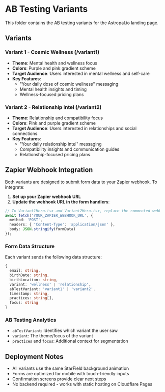 # AB Testing Variants

This folder contains the AB testing variants for the Astropal.io landing page.

## Variants

### Variant 1 - Cosmic Wellness (/variant1)
- **Theme**: Mental health and wellness focus
- **Colors**: Purple and pink gradient scheme
- **Target Audience**: Users interested in mental wellness and self-care
- **Key Features**: 
  - "Your daily dose of cosmic wellness" messaging
  - Mental health insights and timing
  - Wellness-focused pricing plans

### Variant 2 - Relationship Intel (/variant2)  
- **Theme**: Relationship and compatibility focus
- **Colors**: Pink and purple gradient scheme
- **Target Audience**: Users interested in relationships and social connections
- **Key Features**:
  - "Your daily relationship intel" messaging
  - Compatibility insights and communication guides
  - Relationship-focused pricing plans

## Zapier Webhook Integration

Both variants are designed to submit form data to your Zapier webhook. To integrate:

1. **Set up your Zapier webhook URL**
2. **Update the webhook URL in the form handlers**:

```typescript
// In Variant1Hero.tsx and Variant2Hero.tsx, replace the commented webhook call:
await fetch('YOUR_ZAPIER_WEBHOOK_URL', {
  method: 'POST',
  headers: { 'Content-Type': 'application/json' },
  body: JSON.stringify(formData)
});
```

### Form Data Structure

Each variant sends the following data structure:

```typescript
{
  email: string,
  birthDate: string,
  birthLocation: string,
  variant: 'wellness' | 'relationship',
  abTestVariant: 'variant1' | 'variant2',
  timestamp: string,
  practices: string[],
  focus: string
}
```

### AB Testing Analytics

- `abTestVariant`: Identifies which variant the user saw
- `variant`: The theme/focus of the variant
- `practices` and `focus`: Additional context for segmentation

## Deployment Notes

- All variants use the same StarField background animation
- Forms are optimized for mobile with touch-friendly inputs
- Confirmation screens provide clear next steps
- No backend required - works with static hosting on Cloudflare Pages 